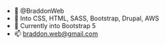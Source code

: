 - 👋 @BraddonWeb
- 👀 Into CSS, HTML, SASS, Bootstrap, Drupal, AWS
- 🌱 Currently into Bootstrap 5
- 📫 braddon.web@gmail.com

<!---
BraddonWeb/BraddonWeb is a ✨ special ✨ repository because its `README.md` (this file) appears on your GitHub profile.
You can click the Preview link to take a look at your changes.
--->

